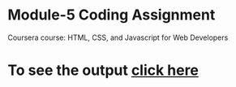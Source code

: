# Module-5 Coding Assignment

Coursera course: HTML, CSS, and Javascript for Web Developers

# To see the output [click here]()

